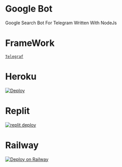 # Google Bot
Google Search Bot For Telegram Written With NodeJs

# FrameWork
[`Telegraf`](https://github.com/telegraf/telegraf)

# Heroku
[![Deploy](https://www.herokucdn.com/deploy/button.svg)](https://heroku.com/deploytemplate=https://github.com/someone913/google-bot.git)

# Replit

[![replit deploy](https://replit.com/badge/github/nekozu/google-bot)](https://repl.it/github/nekozu/google-bot)

# Railway
[![Deploy on Railway](https://railway.app/button.svg)](https://railway.app/new/template?template=https%3A%2F%2Fgithub.com%2Fsomeone913%2Fgoogle-bot&envs=token&tokenDesc=bot+token+mu)
